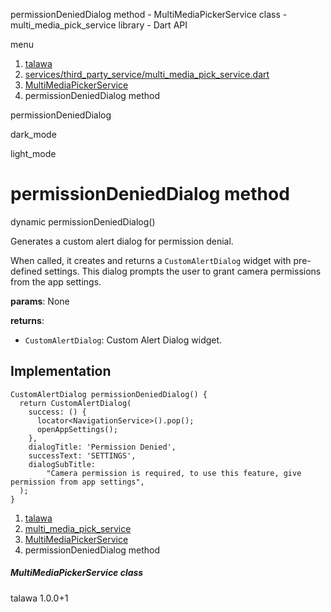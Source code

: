 




permissionDeniedDialog method - MultiMediaPickerService class - multi\_media\_pick\_service library - Dart API







menu

1. [talawa](../../index.html)
2. [services/third\_party\_service/multi\_media\_pick\_service.dart](../../file-___home_harshil_Desktop_open-source_palisadoes_talawa_lib_services_third_party_service_multi_media_pick_service/)
3. [MultiMediaPickerService](../../file-___home_harshil_Desktop_open-source_palisadoes_talawa_lib_services_third_party_service_multi_media_pick_service/MultiMediaPickerService-class.html)
4. permissionDeniedDialog method

permissionDeniedDialog


dark\_mode

light\_mode




# permissionDeniedDialog method


dynamic
permissionDeniedDialog()

Generates a custom alert dialog for permission denial.

When called, it creates and returns a `CustomAlertDialog` widget with pre-defined settings.
This dialog prompts the user to grant camera permissions from the app settings.

**params**:
None

**returns**:

* `CustomAlertDialog`: Custom Alert Dialog widget.

## Implementation

```
CustomAlertDialog permissionDeniedDialog() {
  return CustomAlertDialog(
    success: () {
      locator<NavigationService>().pop();
      openAppSettings();
    },
    dialogTitle: 'Permission Denied',
    successText: 'SETTINGS',
    dialogSubTitle:
        "Camera permission is required, to use this feature, give permission from app settings",
  );
}
```

 


1. [talawa](../../index.html)
2. [multi\_media\_pick\_service](../../file-___home_harshil_Desktop_open-source_palisadoes_talawa_lib_services_third_party_service_multi_media_pick_service/)
3. [MultiMediaPickerService](../../file-___home_harshil_Desktop_open-source_palisadoes_talawa_lib_services_third_party_service_multi_media_pick_service/MultiMediaPickerService-class.html)
4. permissionDeniedDialog method

##### MultiMediaPickerService class





talawa
1.0.0+1







